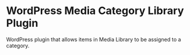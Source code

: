 WordPress Media Category Library Plugin
==========

WordPress plugin that allows items in Media Library to be assigned to a category.

